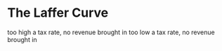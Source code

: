 # The Laffer Curve


too high a tax rate, no revenue brought in
too low a tax rate, no revenue brought in



